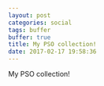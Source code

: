 ```yaml
---
layout: post
categories: social
tags: buffer
buffer: true
title: My PSO collection!
date: 2017-02-17 19:58:36
---
```

My PSO collection!
